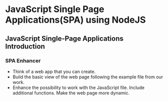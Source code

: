 # JavaScript Single Page Applications(SPA) using NodeJS
## JavaScript Single-Page Applications Introduction

### SPA Enhancer
* Think of a web app that you can create.
* Build the basic view of the web page following the example file from our work.
* Enhance the possibility to work with the JavaScript file. Include additional functions. Make the web page more dynamic.
